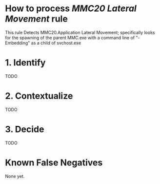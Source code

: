 # How to process *MMC20 Lateral Movement* rule
This rule Detects MMC20.Application Lateral Movement; specifically looks for the spawning of the parent MMC.exe with a command line of "-Embedding" as a child of svchost.exe

# 1. Identify
TODO

# 2. Contextualize
TODO

# 3. Decide
TODO

# Known False Negatives
None yet.
